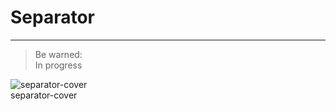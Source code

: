 
# Separator

---

> Be warned:  
> In progress

  
![separator-cover](https://studio-assets.supernova.io/design-systems/27883/0d2efa39-8d76-48e8-ad87-dcd5bcb6784c.png)  
separator-cover  
